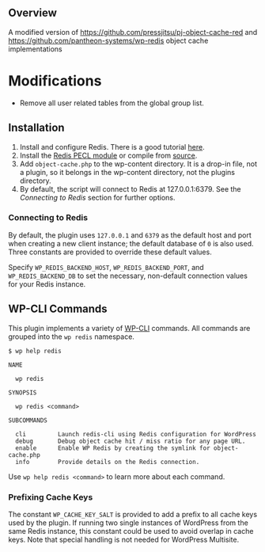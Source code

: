 ## Overview

A modified version of https://github.com/pressjitsu/pj-object-cache-red and https://github.com/pantheon-systems/wp-redis object cache implementations

# Modifications
- Remove all user related tables from the global group list.

## Installation
1. Install and configure Redis. There is a good tutorial [here](https://www.digitalocean.com/community/tutorials/how-to-install-and-secure-redis-on-debian-9).
2. Install the [Redis PECL module](http://pecl.php.net/package/redis) or compile from [source](https://github.com/phpredis/phpredis).
3. Add `object-cache.php` to the wp-content directory. It is a drop-in file, not a plugin, so it belongs in the wp-content directory, not the plugins directory.
4. By default, the script will connect to Redis at 127.0.0.1:6379. See the *Connecting to Redis* section for further options.

### Connecting to Redis ###

By default, the plugin uses `127.0.0.1` and `6379` as the default host and port when creating a new client instance; the default database of `0` is also used. Three constants are provided to override these default values.

Specify `WP_REDIS_BACKEND_HOST`, `WP_REDIS_BACKEND_PORT`, and `WP_REDIS_BACKEND_DB` to set the necessary, non-default connection values for your Redis instance.

## WP-CLI Commands ##

This plugin implements a variety of [WP-CLI](https://wp-cli.org) commands. All commands are grouped into the `wp redis` namespace.

    $ wp help redis

    NAME

      wp redis

    SYNOPSIS

      wp redis <command>

    SUBCOMMANDS

      cli         Launch redis-cli using Redis configuration for WordPress
      debug       Debug object cache hit / miss ratio for any page URL.
      enable      Enable WP Redis by creating the symlink for object-cache.php
      info        Provide details on the Redis connection.

Use `wp help redis <command>` to learn more about each command.

### Prefixing Cache Keys ###

The constant `WP_CACHE_KEY_SALT` is provided to add a prefix to all cache keys used by the plugin. If running two single instances of WordPress from the same Redis instance, this constant could be used to avoid overlap in cache keys. Note that special handling is not needed for WordPress Multisite.
